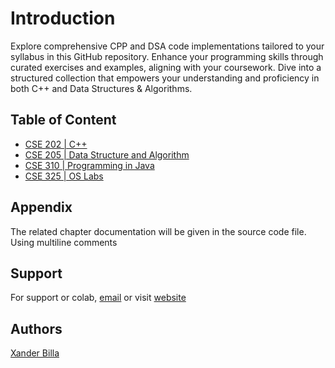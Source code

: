# Introduction

Explore comprehensive CPP and DSA code implementations tailored to your syllabus in this GitHub repository. Enhance your programming skills through curated exercises and examples, aligning with your coursework. Dive into a structured collection that empowers your understanding and proficiency in both C++ and Data Structures & Algorithms.

## Table of Content

- [CSE 202 | C++](https://github.com/xanderbilla/LPU-Academics/tree/main/Navs/CSE202/CSE202.md)
- [CSE 205 | Data Structure and Algorithm](https://github.com/xanderbilla/LPU-Academics/tree/main/Navs/CSE205/CSE205.md)
- [CSE 310 | Programming in Java](https://github.com/xanderbilla/LPU-Academics/tree/main/Navs/CSE310/CSE310.md)
- [CSE 325 | OS Labs](https://github.com/xanderbilla/LPU-Academics/tree/main/Navs/CSE325/CSE325.md)

## Appendix

The related chapter documentation will be given in the source code file. Using multiline comments

## Support

For support or colab, [email](mailto:dev.xanderbilla@gmail.com) or visit [website](https://xanderbilla.com)

## Authors

[Xander Billa](https://xanderbilla.com)

